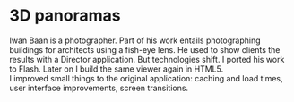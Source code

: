 <!--
  id: 2174
  slug: 3d-panoramas
  type: fortpolio
  excerpt: <p>User interface design and front-end Flash ActionScript 3 development for an application that links 3-dimensional panoramic views for architectural photography.</p>
  categories: 3D, UX
  tags: 3D, Perlin Noise, XML, XSLT, ActionScript
  clients: Iwan Baan
  collaboration: 
  prizes: 
  thumbnail: pano3.jpg
  image: pano3.jpg
  images: pano0.jpg, pano1.jpg, pano2.jpg, pano3.jpg, pano4.jpg
  inCv: true
  inPortfolio: true
  dateFrom: 2009-03-01
  dateTo: 2009-06-01
-->

# 3D panoramas

<p>Iwan Baan is a photographer. Part of his work entails photographing buildings for architects using a fish-eye lens. He used to show clients the results with a Director application. But technologies shift. I ported his work to Flash. Later on I build the same viewer again in HTML5.<br />
I improved small things to the original application: caching and load times, user interface improvements, screen transitions.</p>